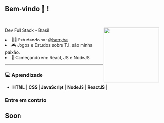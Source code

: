 ## Bem-vindo 👋 !
</br> [](https://komarev.com/ghpvc/?username=Koomplo&label=visitors&color=2FC18C) 
 
<div align="center">
  <img height="180em" align="right" src="https://github-readme-stats.vercel.app/api?username=koomplo&show_icons=true&theme=dracula&include_all_commits=true&count_private=true&icon_color=2FC18C&title_color=2FC18C&bg_color=1A1D21"/>
  <div align="left" style="display: inline_block">
    <p>Dev Full Stack - Brasil</p>
    <li>👨‍🎓 Estudando na: <a href="https://github.com/betrybe">@betrybe</a></li>
    <li>🎮 Jogos e Estudos sobre T.I. são minha paixão.</li>
    <li>🌱 Começando em: React, JS e NodeJS</li>
  </div>
</div>

---

### 💻 **Aprendizado**

- **HTML** | **CSS** | **JavaScript** | **NodeJS** | **ReactJS** |

### **Entre em contato**
## Soon ##
